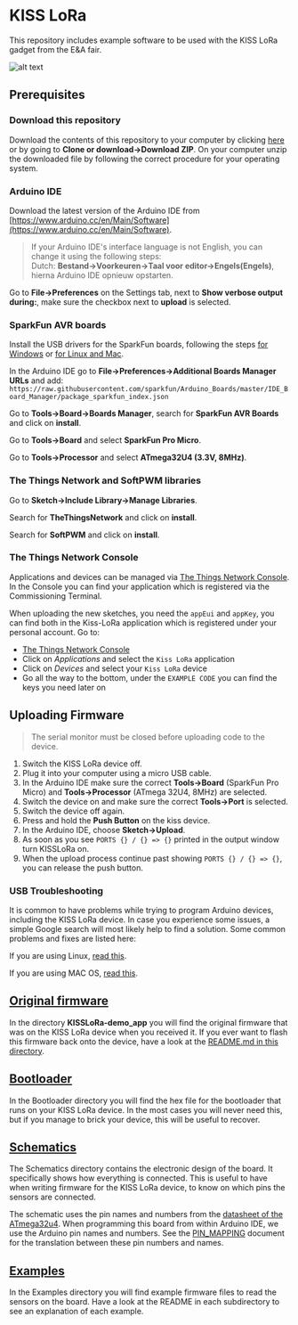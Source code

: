 # KISS LoRa

This repository includes example software to be used with the KISS LoRa gadget from the E&A fair.

![alt text](KISSLoRa.png)

## Prerequisites

### Download this repository

Download the contents of this repository to your computer by clicking [here](archive/master.zip) or by going to **Clone or download->Download ZIP**. On your computer unzip the downloaded file by following the correct procedure for your operating system.

### Arduino IDE

Download the latest version of the Arduino IDE from [https://www.arduino.cc/en/Main/Software](https://www.arduino.cc/en/Main/Software).

> If your Arduino IDE's interface language is not English, you can change it using the following steps:<br />
> Dutch: **Bestand->Voorkeuren->Taal voor editor->Engels(Engels)**, hierna Arduino IDE opnieuw opstarten.

Go to **File->Preferences** on the Settings tab, next to **Show verbose output during:**, make sure the checkbox next to **upload** is selected.

### SparkFun AVR boards

Install the USB drivers for the SparkFun boards, following the steps [for Windows](https://learn.sparkfun.com/tutorials/pro-micro--fio-v3-hookup-guide/installing-windows) or [for Linux and Mac](https://learn.sparkfun.com/tutorials/pro-micro--fio-v3-hookup-guide/installing-mac--linux).

In the Arduino IDE go to **File->Preferences->Additional Boards Manager URLs** and add:
`https://raw.githubusercontent.com/sparkfun/Arduino_Boards/master/IDE_Board_Manager/package_sparkfun_index.json`

Go to **Tools->Board->Boards Manager**, search for **SparkFun AVR Boards** and click on **install**.

Go to **Tools->Board** and select **SparkFun Pro Micro**.

Go to **Tools->Processor** and select **ATmega32U4 (3.3V, 8MHz)**.


### The Things Network and SoftPWM libraries

Go to **Sketch->Include Library->Manage Libraries**.

Search for **TheThingsNetwork** and click on **install**.

Search for **SoftPWM** and click on **install**.


### The Things Network Console

Applications and devices can be managed via [The Things Network Console](https://console.thethingsnetwork.org/). In the Console you can find your application which is registered via the Commissioning Terminal. 

When uploading the new sketches, you need the `appEui` and `appKey`, you can find both in the Kiss-LoRa application which is registered under your personal account. Go to:
* [The Things Network Console](https://console.thethingsnetwork.org/)
* Click on *Applications* and select the `Kiss LoRa` application
* Click on *Devices* and select your `Kiss LoRa` device
* Go all the way to the bottom, under the `EXAMPLE CODE` you can find the keys you need later on



## Uploading Firmware

> The serial monitor must be closed before uploading code to the device.

1. Switch the KISS LoRa device off.
2. Plug it into your computer using a micro USB cable.
3. In the Arduino IDE make sure the correct **Tools->Board** (SparkFun Pro Micro) and **Tools->Processor** (ATmega 32U4, 8MHz) are selected.
4. Switch the device on and make sure the correct **Tools->Port** is selected.
5. Switch the device off again.
6. Press and hold the **Push Button** on the kiss device.
6. In the Arduino IDE, choose **Sketch->Upload**.
7. As soon as you see `PORTS {} / {} => {}` printed in the output window turn KISSLoRa on.
8. When the upload process continue past showing `PORTS {} / {} => {}`, you can release the push button.

### USB Troubleshooting

It is common to have problems while trying to program Arduino devices, including the KISS LoRa device. In case you experience some issues, a simple Google search will most likely help to find a solution. Some common problems and fixes are listed here:

If you are using Linux, [read this](http://www.arduino.org/learning/getting-started/arduino-ide-on-linux-based-os).

If you are using MAC OS, [read this](https://learn.sparkfun.com/tutorials/how-to-install-ftdi-drivers/all#yosemite).


## [Original firmware](KISSLoRa-demo_app)

In the directory **KISSLoRa-demo_app** you will find the original firmware that was on the KISS LoRa device when you received it. If you ever want to flash this firmware back onto the device, have a look at the [README.md in this directory](KISSLoRa-demo_app/README.md).

## [Bootloader](Bootloader)

In the Bootloader directory you will find the hex file for the bootloader that runs on your KISS LoRa device. In the most cases you will never need this, but if you manage to brick your device, this will be useful to recover.

## [Schematics](Schematics)

The Schematics directory contains the electronic design of the board. It specifically shows how everything is connected. This is useful to have when writing firmware for the KISS LoRa device, to know on which pins the sensors are connected.

The schematic uses the pin names and numbers from the [datasheet of the ATmega32u4](Schematics/Atmel-7766-8-bit-AVR-ATmega16U4-32U4_Datasheet.pdf). When programming this board from within Arduino IDE, we use the Arduino pin names and numbers. See the [PIN_MAPPING](Schematics/PIN_MAPPING.md) document for the translation between these pin numbers and names.

## [Examples](Examples)

In the Examples directory you will find example firmware files to read the sensors on the board. Have a look at the README in each subdirectory to see an explanation of each example.

